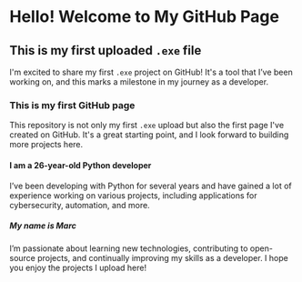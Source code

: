# Hello! Welcome to My GitHub Page

## This is my first uploaded `.exe` file
I'm excited to share my first `.exe` project on GitHub! It's a tool that I’ve been working on, and this marks a milestone in my journey as a developer.

### This is my first GitHub page
This repository is not only my first `.exe` upload but also the first page I've created on GitHub. It's a great starting point, and I look forward to building more projects here.

#### I am a 26-year-old Python developer
I’ve been developing with Python for several years and have gained a lot of experience working on various projects, including applications for cybersecurity, automation, and more.

##### My name is Marc
I’m passionate about learning new technologies, contributing to open-source projects, and continually improving my skills as a developer. I hope you enjoy the projects I upload here!
